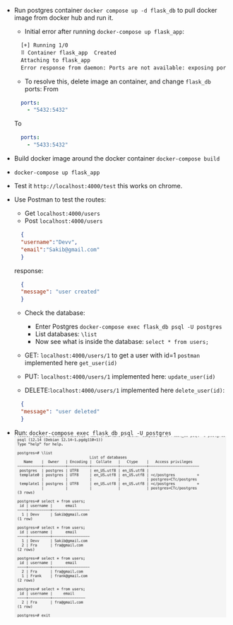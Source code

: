 * Run postgres container `docker compose up -d flask_db` to pull docker image from docker hub and run it.
  * Initial error after running `docker-compose up flask_app`: 
  ```sh
    [+] Running 1/0
    ⠿ Container flask_app  Created                                                                                                 0.1s
    Attaching to flask_app
    Error response from daemon: Ports are not available: exposing port TCP 0.0.0.0:5432 -> 0.0.0.0:0: listen tcp 0.0.0.0:5432: bind: address already in use
  ```
  * To resolve this, delete image an container, and change `flask_db` ports:
  From
  ```yml
    ports:
      - "5432:5432"
  ```
  
  To
  ```yml
    ports:
      - "5433:5432"
  ```
* Build docker image around the docker container `docker-compose build`
* `docker-compose up flask_app` 
* Test it `http://localhost:4000/test` this works on chrome.
* Use Postman to test the routes:
  * Get `localhost:4000/users`
  * Post `localhost:4000/users`
  ```json
    {
    "username":"Devv",
    "email":"Sakib@gmail.com"
    }
  ```
  response:
  ```json
    {
    "message": "user created"
    }
  ```
  * Check the database: 
    * Enter Postgres `docker-compose exec flask_db psql -U postgres`
    * List databases: `\list`
    * Now see what is inside the database: `select * from users;`

  * GET: `localhost:4000/users/1` to get a user with id=1 `postman`  implemented here `get_user(id)`
  * PUT: `localhost:4000/users/1` implemented here: `update_user(id)` 
  * DELETE:`localhost:4000/users/1`   implemented here `delete_user(id)`: 
  ```json
    {
    "message": "user deleted"
    }
  ```

* Run: `docker-compose exec flask_db psql -U postgres`
![Postgres docker](Postgres_docker.png)